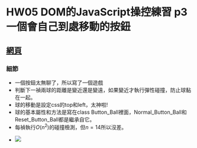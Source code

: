 # HW05 DOM的JavaScript操控練習 p3 一個會自己到處移動的按鈕


## [網頁](https://wakaba0972.github.io/wp/HW/HW05/p3/index.html)

### 細節
* 一個按鈕太無聊了，所以寫了一個遊戲
* 判斷下一禎兩球的距離是變近還是變遠，如果變近才執行彈性碰撞，防止球黏在一起。
* 球的移動是設定css的top和left，太神啦!
* 球的基本屬性和方法是寫在class Button_Ball裡面，Normal_Button_Ball和Reset_Button_Ball都是繼承自它。
* 每禎執行$O(n^2)$的碰撞檢測，但$n=14$所以沒差。


- <img src="https://latex.codecogs.com/gif.latex?P(s | O_t )=\text { Probability of a sensor reading value when sleep onset is observed at a time bin } t " />
